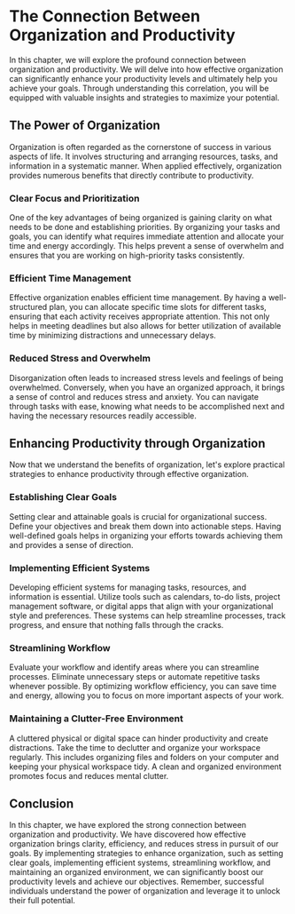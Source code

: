 The Connection Between Organization and Productivity
=============================================================

In this chapter, we will explore the profound connection between organization and productivity. We will delve into how effective organization can significantly enhance your productivity levels and ultimately help you achieve your goals. Through understanding this correlation, you will be equipped with valuable insights and strategies to maximize your potential.

The Power of Organization
-------------------------

Organization is often regarded as the cornerstone of success in various aspects of life. It involves structuring and arranging resources, tasks, and information in a systematic manner. When applied effectively, organization provides numerous benefits that directly contribute to productivity.

### Clear Focus and Prioritization

One of the key advantages of being organized is gaining clarity on what needs to be done and establishing priorities. By organizing your tasks and goals, you can identify what requires immediate attention and allocate your time and energy accordingly. This helps prevent a sense of overwhelm and ensures that you are working on high-priority tasks consistently.

### Efficient Time Management

Effective organization enables efficient time management. By having a well-structured plan, you can allocate specific time slots for different tasks, ensuring that each activity receives appropriate attention. This not only helps in meeting deadlines but also allows for better utilization of available time by minimizing distractions and unnecessary delays.

### Reduced Stress and Overwhelm

Disorganization often leads to increased stress levels and feelings of being overwhelmed. Conversely, when you have an organized approach, it brings a sense of control and reduces stress and anxiety. You can navigate through tasks with ease, knowing what needs to be accomplished next and having the necessary resources readily accessible.

Enhancing Productivity through Organization
-------------------------------------------

Now that we understand the benefits of organization, let's explore practical strategies to enhance productivity through effective organization.

### Establishing Clear Goals

Setting clear and attainable goals is crucial for organizational success. Define your objectives and break them down into actionable steps. Having well-defined goals helps in organizing your efforts towards achieving them and provides a sense of direction.

### Implementing Efficient Systems

Developing efficient systems for managing tasks, resources, and information is essential. Utilize tools such as calendars, to-do lists, project management software, or digital apps that align with your organizational style and preferences. These systems can help streamline processes, track progress, and ensure that nothing falls through the cracks.

### Streamlining Workflow

Evaluate your workflow and identify areas where you can streamline processes. Eliminate unnecessary steps or automate repetitive tasks whenever possible. By optimizing workflow efficiency, you can save time and energy, allowing you to focus on more important aspects of your work.

### Maintaining a Clutter-Free Environment

A cluttered physical or digital space can hinder productivity and create distractions. Take the time to declutter and organize your workspace regularly. This includes organizing files and folders on your computer and keeping your physical workspace tidy. A clean and organized environment promotes focus and reduces mental clutter.

Conclusion
----------

In this chapter, we have explored the strong connection between organization and productivity. We have discovered how effective organization brings clarity, efficiency, and reduces stress in pursuit of our goals. By implementing strategies to enhance organization, such as setting clear goals, implementing efficient systems, streamlining workflow, and maintaining an organized environment, we can significantly boost our productivity levels and achieve our objectives. Remember, successful individuals understand the power of organization and leverage it to unlock their full potential.
